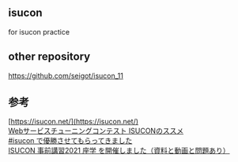 ## isucon
for isucon practice

## other repository

https://github.com/seigot/isucon_11  


## 参考

[https://isucon.net/](https://isucon.net/)<br>
[Webサービスチューニングコンテスト ISUCONのススメ](https://www.amazon.co.jp/Web%E3%82%B5%E3%83%BC%E3%83%93%E3%82%B9%E3%83%81%E3%83%A5%E3%83%BC%E3%83%8B%E3%83%B3%E3%82%B0%E3%82%B3%E3%83%B3%E3%83%86%E3%82%B9%E3%83%88-ISUCON%E3%81%AE%E3%82%B9%E3%82%B9%E3%83%A1-%E6%8A%80%E8%A1%93%E3%81%AE%E6%B3%89%E3%82%B7%E3%83%AA%E3%83%BC%E3%82%BA%EF%BC%88NextPublishing%EF%BC%89-%E4%B8%8B%E7%94%B0-%E9%9B%84%E5%A4%A7/dp/4844379305)<br>
[#isucon で優勝させてもらってきました](https://songmu.jp/riji/archives/2011/08/isucon.html)<br>
[ISUCON 事前講習2021 座学 を開催しました（資料と動画と問題あり）](https://isucon.net/archives/55835733.html)<br>
